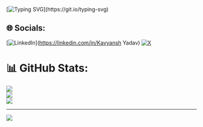 [![Typing SVG](https://readme-typing-svg.demolab.com?font=Fira+Code&pause=1000&width=435&lines=Touch+some+grass.)](https://git.io/typing-svg)

## 🌐 Socials:
[![LinkedIn](https://img.shields.io/badge/LinkedIn-%230077B5.svg?logo=linkedin&logoColor=white)](https://linkedin.com/in/Kavyansh Yadav) [![X](https://img.shields.io/badge/X-black.svg?logo=X&logoColor=white)](https://x.com/@KavyanshYadav16) 

# 📊 GitHub Stats:
![](https://github-readme-stats.vercel.app/api?username=KavyanshYadav&theme=dark&hide_border=false&include_all_commits=false&count_private=false)<br/>
![](https://github-readme-streak-stats.herokuapp.com/?user=KavyanshYadav&theme=dark&hide_border=false)<br/>
![](https://github-readme-stats.vercel.app/api/top-langs/?username=KavyanshYadav&theme=dark&hide_border=false&include_all_commits=false&count_private=false&layout=compact)

---
[![](https://visitcount.itsvg.in/api?id=KavyanshYadav&icon=0&color=0)](https://visitcount.itsvg.in)

<!-- Proudly created with GPRM ( https://gprm.itsvg.in ) -->
